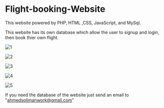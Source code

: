 # Flight-booking-Website
This website powered by PHP, HTML ,CSS, JavaScript, and MySql.

This website has its own database which allow the user to signup and login, then book thier own flight.


![1](https://user-images.githubusercontent.com/32971941/64737077-567e5100-d4ec-11e9-8052-659bc1beae8c.PNG)


![2](https://user-images.githubusercontent.com/32971941/64737078-5716e780-d4ec-11e9-8325-6923b4cd5685.PNG)


![3](https://user-images.githubusercontent.com/32971941/64737079-5716e780-d4ec-11e9-9fa0-5ecb94e743b5.PNG)


![4](https://user-images.githubusercontent.com/32971941/64737080-5716e780-d4ec-11e9-9ea6-3281349f8f38.PNG)


![5](https://user-images.githubusercontent.com/32971941/64737076-567e5100-d4ec-11e9-95a8-d0ba2a8cdd6c.PNG)


If you need the database of the website just send an email to "ahmedsolimanwork@gmail.com"
